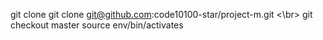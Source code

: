 git clone git clone git@github.com:code10100-star/project-m.git <\br>
git checkout master
source env/bin/activates
